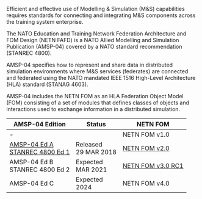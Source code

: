 Efficient and effective use of Modelling & Simulation (M&S) capabilities requires standards for connecting and integrating M&S components across the training system enterprise.

The NATO Education and Training Network Federation Architecture and FOM Design (NETN FAFD) is a NATO Allied Modelling and Simulation Publication (AMSP-04) covered by a NATO standard recommendation (STANREC 4800). 

AMSP-04 specifies how to represent and share data in distributed simulation environments where M&S services (federates) are connected and federated using the NATO mandated IEEE 1516 High-Level Architecture (HLA) standard (STANAG 4603).

AMSP-04 includes the NETN FOM as an HLA Federation Object Model (FOM) consisting of a set of modules that defines classes of objects and interactions used to exchange information in a distributed simulation.

| AMSP-04 Edition  | Status | NETN FOM| 
| --- | --- | --- |
| - |  | NETN FOM v1.0| 
|[AMSP-04 Ed A](https://nso.nato.int/nso/zPublic/ap/PROM/AMSP-04%20EDA%20V1%20E.pdf) </br>[STANREC 4800 Ed 1](https://nso.nato.int/nso/zPublic/stanrecs/PROM/4800EFed01.pdf) |Released<br/>29 MAR 2018| [NETN FOM v2.0](https://github.com/AMSP-04/NETN-FOM/releases/tag/v2.0)| 
|AMSP-04 Ed B <br/> STANREC 4800 Ed 2|Expected <br/>MAR 2021| [NETN FOM v3.0 RC1](https://github.com/AMSP-04/NETN-FOM/releases/tag/v3.0-rc1)| 
|AMSP-04 Ed C| Expected <br/>2024 | NETN FOM v4.0 |
